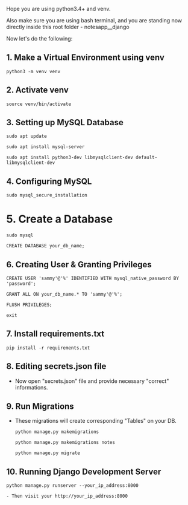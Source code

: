 Hope you are using python3.4+ and venv.

Also make sure you are using bash terminal, and you are standing now directly inside this root folder - notesapp__django

Now let's do the following:

<!-- MySQL Database Setup -->

## 1. Make a Virtual Environment using venv

`python3 -m venv venv`

## 2. Activate venv

`source venv/bin/activate`

## 3. Setting up MySQL Database

`sudo apt update`

`sudo apt install mysql-server`

`sudo apt install python3-dev libmysqlclient-dev default-libmysqlclient-dev`

## 4. Configuring MySQL

  `sudo mysql_secure_installation`

# 5. Create a Database

  `sudo mysql`

  `CREATE DATABASE your_db_name;`

## 6. Creating User & Granting Privileges

  `CREATE USER 'sammy'@'%' IDENTIFIED WITH mysql_native_password BY 'password';`

  `GRANT ALL ON your_db_name.* TO 'sammy'@'%';`

  `FLUSH PRIVILEGES;`

  `exit`



<!-- Project Setup -->

## 7. Install requirements.txt

  `pip install -r requirements.txt`

## 8. Editing secrets.json file
- Now open "secrets.json" file and provide necessary "correct" informations.

## 9. Run Migrations
- These migrations will create corresponding "Tables" on your DB.
    
  `python manage.py makemigrations`

  `python manage.py makemigrations notes`

  `python manage.py migrate`

## 10. Running Django Development Server

  `python manage.py runserver --your_ip_address:8000`
    
    - Then visit your http://your_ip_address:8000